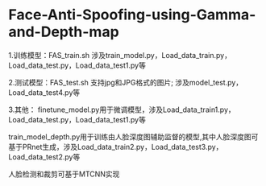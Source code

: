 # Face-Anti-Spoofing-using-Gamma-and-Depth-map

1.训练模型：FAS_train.sh
涉及train_model.py，Load_data_train.py，Load_data_test.py，Load_data_test1.py等

2.测试模型：FAS_test.sh
支持jpg和JPG格式的图片;
涉及model_test.py，Load_data_test4.py等

3.其他：
finetune_model.py用于微调模型，涉及Load_data_train1.py，Load_data_test.py，Load_data_test1.py等

train_model_depth.py用于训练由人脸深度图辅助监督的模型,其中人脸深度图可基于PRnet生成，涉及Load_data_train2.py，Load_data_test3.py，Load_data_test2.py等

人脸检测和裁剪可基于MTCNN实现
